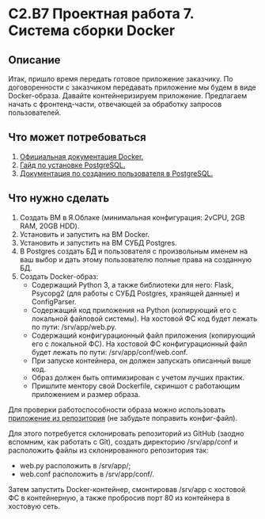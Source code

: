 # C2.B7 Проектная работа 7. Система сборки Docker

## Описание

Итак, пришло время передать готовое приложение заказчику. По договоренности с заказчиком передавать приложение мы будем в виде Docker-образа. Давайте контейнеризируем приложение. Предлагаем начать с фронтенд-части, отвечающей за обработку запросов пользователей.

## Что может потребоваться

1. [Официальная документация Docker.](https://docs.docker.com/)
1. [Гайд по установке PostgreSQL.](https://www.postgresql.org/download/)
1. [Документация по созданию пользователя в PostgreSQL.](https://www.postgresql.org/docs/8.0/sql-createuser.html)

## Что нужно сделать

1. Создать ВМ в Я.Облаке (минимальная конфигурация: 2vCPU, 2GB RAM, 20GB HDD).
1. Установить и запустить на ВМ Docker.
1. Установить и запустить на ВМ СУБД Postgres.
1. В Postgres создать БД и пользователя с произвольным именем на ваш выбор и дать этому пользователю полные права на созданную БД.
1. Создать Docker-образ:
    - Содержащий Python 3, а также библиотеки для него: Flask, Psycopg2 (для работы с СУБД Postgres, хранящей данные) и ConfigParser.
    - Содержащий код приложения на Python (копирующий его с локальной файловой системы). На хостовой ФС код будет лежать по пути: /srv/app/web.py.
    - Содержащий конфигурационный файл приложения (копирующий его с локальной ФС). На хостовой ФС конфигурационный файл будет лежать по пути: /srv/app/conf/web.conf.
    - При запуске контейнера, он должен запускать описанный выше код.
    - Образ должен быть оптимизирован с учетом лучших практик.
    - Пришлите ментору свой Dockerfile, скриншот с работающим приложением и размер образа.

Для проверки работоспособности образа можно использовать [приложение из репозитория](https://github.com/SkillfactoryCoding/DEVOPS-praktikum_Docker) (не забудьте поправить конфиг-файл).

Для этого потребуется склонировать репозиторий из GitHub (заодно вспомним, как работать с Git), создать директорию /srv/app/conf и расположить файлы из склонированного репозитория так:

- web.py расположить в /srv/app/;
- web.conf расположить в /srv/app/conf/.

Затем запустить Docker-контейнер, смонтировав /srv/app с хостовой ФС в контейнерную, а также пробросив порт 80 из контейнера в хостовую сеть.
